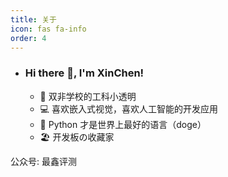 ```yaml
---
title: 关于
icon: fas fa-info
order: 4
---
```


- ### Hi there 👋, I'm XinChen!

  - 🏫 双非学校的工科小透明
  - 💻 喜欢嵌入式视觉，喜欢人工智能的开发应用
  - 🧠 Python 才是世界上最好的语言（doge）
  - 🏖️ 开发板の收藏家

公众号: 最鑫评测
